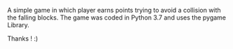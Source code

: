A simple game in which player earns points trying to avoid a collision with the falling blocks.
The game was coded in Python 3.7 and uses the pygame Library.



Thanks ! :)
